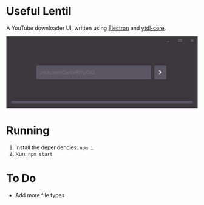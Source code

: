 # Useful Lentil

A YouTube downloader UI, written using [Electron](https://www.electronjs.org/) and [ytdl-core](https://github.com/fent/node-ytdl-core/).

![](screenshots/home.png)

# Running
1. Install the dependencies: `npm i`
2. Run: `npm start`

# To Do
 - Add more file types
